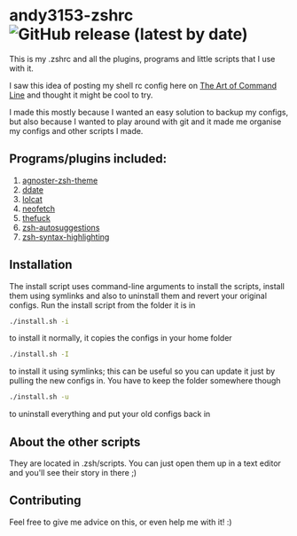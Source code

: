 # andy3153-zshrc ![GitHub release (latest by date)](https://img.shields.io/github/v/release/Andy3153/andy3153-zshrc)
This is my .zshrc and all the plugins, programs and little
scripts that I use with it.

I saw this idea of posting my shell rc config here on
[The Art of Command Line](https://github.com/jlevy/the-art-of-command-line)
and thought it might be cool to try.

I made this mostly because I wanted an easy solution to
backup my configs, but also because I wanted to play around
with git and it made me organise my configs and other scripts
I made.

## Programs/plugins included:

  1. [agnoster-zsh-theme](https://github.com/agnoster/agnoster-zsh-theme)
  2. [ddate](https://github.com/bo0ts/ddate)
  3. [lolcat](https://github.com/busyloop/lolcat)
  4. [neofetch](https://github.com/dylanaraps/neofetch)
  5. [thefuck](https://github.com/nvbn/thefuck)
  6. [zsh-autosuggestions](https://github.com/zsh-users/zsh-autosuggestions)
  7. [zsh-syntax-highlighting](https://github.com/zsh-users/zsh-syntax-highlighting)


## Installation

The install script uses command-line arguments to install
the scripts, install them using symlinks and also to
uninstall them and revert your original configs. Run the
install script from the folder it is in

```bash
./install.sh -i
```
to install it normally, it copies the configs in your home
folder

```bash
./install.sh -I
```
to install it using symlinks; this can be useful so you can
update it just by pulling the new configs in. You have to
keep the folder somewhere though

```bash
./install.sh -u
```
to uninstall everything and put your old configs back in

## About the other scripts
They are located in .zsh/scripts. You can just open them up
in a text editor and you'll see their story in there ;)

## Contributing
Feel free to give me advice on this, or even help me with
it! :)